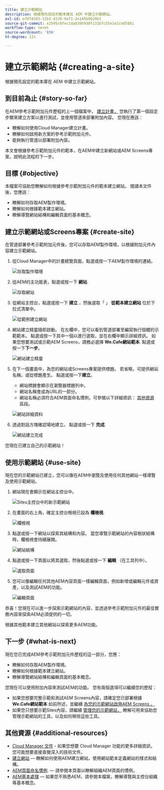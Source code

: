 ```yaml
---
title: 建立示範網站
description: 根據預先設定的範本庫在 AEM 中建立示範網站。
exl-id: e76fd283-12b2-4139-9e71-2e145b9620b1
source-git-commit: e2505c0fec1da8395930f131bfc55e1e2ce05881
workflow-type: tm+mt
source-wordcount: '836'
ht-degree: 11%

---
```


# 建立示範網站 {#creating-a-site}

根據預先設定的範本庫在 AEM 中建立示範網站。

## 到目前為止 {#story-so-far}

在AEM參考示範附加元件歷程的上一個檔案中， [建立計畫，](create-program.md) 您執行了第一個設定步驟來建立方案以進行測試，並使用管道來部署附加內容。 您現在應該：

* 瞭解如何使用Cloud Manager建立計畫。
* 瞭解如何啟用新方案的參考示範附加元件。
* 能夠執行管道以部署附加內容。

本文會根據參考示範附加元件的範本，在AEM中建立新網站或AEM Screens專案，說明此流程的下一步。

## 目標 {#objective}

本檔案可協助您瞭解如何根據參考示範附加元件的範本建立網站。 閱讀本文件後，您應該：

* 瞭解如何存取AEM製作環境。
* 瞭解如何根據範本建立網站。
* 瞭解導覽網站結構和編輯頁面的基本概念。

## 建立示範網站或Screens專案 {#create-site}

在管道部署參考示範附加元件後，您可以存取AEM製作環境，以根據附加元件內容建立示範網站。

1. 從Cloud Manager中的計畫總覽頁面，點選或按一下AEM製作環境的連結。

   ![存取製作環境](assets/access-author.png)

1. 從AEM的主功能表，點選或按一下 **網站**.

   ![存取網站](assets/access-sites.png)

1. 從網站主控台，點選或按一下 **建立** ，然後選取「 」 **從範本建立網站** 位於下拉式清單中。

   ![從範例建立網站](assets/create-site-from-template.png)

1. 網站建立精靈隨即啟動。 在左欄中，您可以看到管道部署至編寫執行個體的示範範本。 點選或按一下其中一個以進行選取，並在右欄中顯示詳細資訊。 如果您想要測試或示範AEM Screens，請務必選擇 **We.Cafe網站範本**. 點選或按一下&#x200B;**下一步**。

   ![網站建立精靈](assets/site-creation-wizard.png)

1. 在下一個畫面中，為您的網站或Screens專案提供標題。 若省略，可提供網站名稱，或從標題產生。 點選或按一下&#x200B;**建立**。

   * 網站標題會顯示在瀏覽器標題列中。
   * 網站名稱會成為URL的一部分。
   * 網站名稱必須符合AEM頁面命名慣例，可參閱以下詳細資訊： [其他資源](#additional-resources) 區段。

   ![網站詳細資料](assets/site-details.png)

1. 透過對話方塊確認場地建立。 點選或按一下 **完成**.

   ![網站建立完成](assets/site-creation-complete.png)

您現在已建立自己的示範網站！

## 使用示範網站 {#use-site}

現在您的示範網站已建立，您可以像在AEM中瀏覽及使用任何其他網站一樣導覽及使用示範網站。

1. 網站現在會顯示在網站主控台中。

   ![Sites主控台中的新示範網站](assets/new-demo-site.png)

1. 在畫面的右上角，確定主控台檢視已設為 **欄檢視**.

   ![欄檢視](assets/column-view.png)

1. 點選或按一下網站以探索其結構和內容。 當您導覽示範網站的內容樹狀結構時，欄檢視會持續展開。

   ![網站結構](assets/site-structure.png)

1. 點選或按一下頁面以將其選取，然後點選或按一下 **編輯** （在工具列中）。

   ![選取頁面](assets/select-page.png)

1. 您可以像編輯任何其他AEM內容頁面一樣編輯頁面，例如新增或編輯元件或資產，以及測試AEM的功能。

   ![編輯頁面](assets/edit-page.png)

恭喜！您現在可以進一步探索示範網站的內容，並透過參考示範附加元件的最佳實務內容來探索AEM必須提供的一切。

根據其他範本建立其他網站以探索更多AEM功能。

## 下一步 {#what-is-next}

現在您已完成AEM參考示範附加元件歷程的這一部分，您應：

* 瞭解如何存取AEM製作環境。
* 瞭解如何根據範本建立網站。
* 瞭解導覽網站結構和編輯頁面的基本概念。

您現在可以使用附加內容來測試AEM的功能。 您有兩個選項可以繼續您的歷程：

* 如果您想要完整示範和測試AEM Screens內容，請確定您已部署根據 **We.Cafe網站範本** 如前所述，並繼續 [為您的示範網站啟用AEM Screens 。](screens.md)
* 如果您只想要示範Sites內容，請繼續 [管理您的示範網站，](manage.md) 瞭解可用來協助您管理示範網站的工具，以及如何移除這些工具。

## 其他資源 {#additional-resources}

* [Cloud Manager 文件](https://experienceleague.adobe.com/docs/experience-manager-cloud-service/onboarding/onboarding-concepts/cloud-manager-introduction.html) - 如果您想要 Cloud Manager 功能的更多詳細資訊，您可能想要直接查閱深入的技術文件。
* [建立網站](/help/sites-cloud/administering/site-creation/create-site.md)  — 瞭解如何使用AEM建立網站，使用網站範本定義網站的樣式和結構。
* [AEM頁面命名慣例](/help/sites-cloud/authoring/fundamentals/organizing-pages.md#page-name-restrictions-and-best-practices).  — 請參閱本頁面以瞭解組織AEM頁面的慣例。
* [AEM基本處理](/help/sites-cloud/authoring/getting-started/basic-handling.md)  — 如果您不熟悉AEM，請參閱本檔案，瞭解導覽與主控台組織等基本概念。
